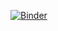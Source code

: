 [![Binder](https://mybinder.org/badge_logo.svg)](https://mybinder.org/v2/gh/jayantkeswani/ml/master?filepath=project_desc.ipynb)

